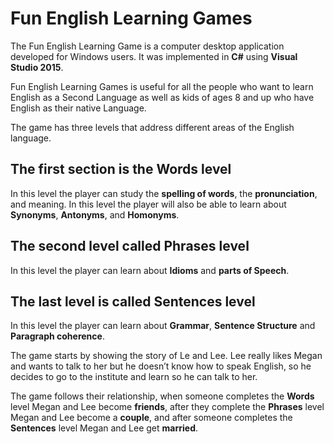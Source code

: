 
# Fun English Learning Games
The Fun English Learning Game is a computer desktop application developed for Windows users. 
It was implemented in **C#** using **Visual Studio 2015**.

Fun English Learning Games is useful for all the people who want to learn English as a Second Language as well as kids of ages 8 and up who have English as their native Language. 

The game has three levels that address different areas of the English language. 

## The first section is the **Words level**
   In this level the player can study the **spelling of words**, the **pronunciation**, and meaning. 
   In this level the player will also be able to learn about **Synonyms**, **Antonyms**, and **Homonyms**. 
   
## The second level called **Phrases** level
   
   In this level the player can learn about **Idioms** and **parts of Speech**. 
   
## The last level is called **Sentences** level

In this level the player can learn about **Grammar**, **Sentence Structure** and **Paragraph coherence**.


The game starts by showing the story of Le and Lee. Lee really likes Megan and wants to talk to her but he doesn’t know how to speak English, so he decides to go to the institute and learn so he can talk to her. 

The game follows their relationship, when someone completes the **Words** level Megan and Lee become **friends**, after they complete the **Phrases** level Megan and Lee become a **couple**, and after someone completes the **Sentences** level Megan and Lee get **married**.
